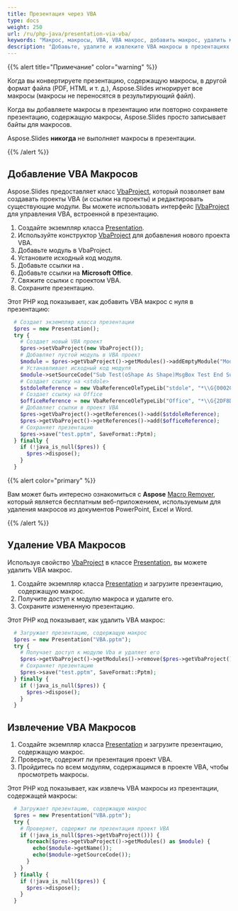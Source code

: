 ```yaml
---
title: Презентация через VBA
type: docs
weight: 250
url: /ru/php-java/presentation-via-vba/
keywords: "Макрос, макросы, VBA, VBA макрос, добавить макрос, удалить макрос, добавить VBA, удалить VBA, извлечь макрос, извлечь VBA, макрос PowerPoint, презентация PowerPoint, Java, Aspose.Slides для PHP через Java"
description: "Добавьте, удалите и извлеките VBA макросы в презентациях PowerPoint"
---
```


{{% alert title="Примечание" color="warning" %}} 

Когда вы конвертируете презентацию, содержащую макросы, в другой формат файла (PDF, HTML и т. д.), Aspose.Slides игнорирует все макросы (макросы не переносятся в результирующий файл).

Когда вы добавляете макросы в презентацию или повторно сохраняете презентацию, содержащую макросы, Aspose.Slides просто записывает байты для макросов.

Aspose.Slides **никогда** не выполняет макросы в презентации.

{{% /alert %}}

## **Добавление VBA Макросов**

Aspose.Slides предоставляет класс [VbaProject](https://reference.aspose.com/slides/php-java/aspose.slides/vbaproject/), который позволяет вам создавать проекты VBA (и ссылки на проекты) и редактировать существующие модули. Вы можете использовать интерфейс [IVbaProject](https://reference.aspose.com/slides/php-java/aspose.slides/ivbaproject/) для управления VBA, встроенной в презентацию.

1. Создайте экземпляр класса [Presentation](https://reference.aspose.com/slides/php-java/aspose.slides/presentation).
1. Используйте конструктор [VbaProject](https://reference.aspose.com/slides/php-java/aspose.slides/vbaproject/#VbaProject--) для добавления нового проекта VBA.
1. Добавьте модуль в VbaProject.
1. Установите исходный код модуля.
1. Добавьте ссылки на <stdole>.
1. Добавьте ссылки на **Microsoft Office**.
1. Свяжите ссылки с проектом VBA.
1. Сохраните презентацию.

Этот PHP код показывает, как добавить VBA макрос с нуля в презентацию:

```php
  # Создает экземпляр класса презентации
  $pres = new Presentation();
  try {
    # Создает новый VBA проект
    $pres->setVbaProject(new VbaProject());
    # Добавляет пустой модуль в VBA проект
    $module = $pres->getVbaProject()->getModules()->addEmptyModule("Module");
    # Устанавливает исходный код модуля
    $module->setSourceCode("Sub Test(oShape As Shape)MsgBox Test End Sub");
    # Создает ссылку на <stdole>
    $stdoleReference = new VbaReferenceOleTypeLib("stdole", "*\\G{00020430-0000-0000-C000-000000000046}#2.0#0#C:\\Windows\\system32\\stdole2.tlb#OLE Automation");
    # Создает ссылку на Office
    $officeReference = new VbaReferenceOleTypeLib("Office", "*\\G{2DF8D04C-5BFA-101B-BDE5-00AA0044DE52}#2.0#0#C:\\Program Files\\Common Files\\Microsoft Shared\\OFFICE14\\MSO.DLL#Microsoft Office 14.0 Object Library");
    # Добавляет ссылки в проект VBA
    $pres->getVbaProject()->getReferences()->add($stdoleReference);
    $pres->getVbaProject()->getReferences()->add($officeReference);
    # Сохраняет презентацию
    $pres->save("test.pptm", SaveFormat::Pptm);
  } finally {
    if (!java_is_null($pres)) {
      $pres->dispose();
    }
  }
```

{{% alert color="primary" %}} 

Вам может быть интересно ознакомиться с **Aspose** [Macro Remover](https://products.aspose.app/slides/remove-macros), который является бесплатным веб-приложением, используемым для удаления макросов из документов PowerPoint, Excel и Word.

{{% /alert %}} 

## **Удаление VBA Макросов**

Используя свойство [VbaProject](https://reference.aspose.com/slides/php-java/aspose.slides/presentation/#getVbaProject--) в классе [Presentation](https://reference.aspose.com/slides/php-java/aspose.slides/presentation), вы можете удалить VBA макрос.

1. Создайте экземпляр класса [Presentation](https://reference.aspose.com/slides/php-java/aspose.slides/presentation) и загрузите презентацию, содержащую макрос.
1. Получите доступ к модулю макроса и удалите его.
1. Сохраните измененную презентацию.

Этот PHP код показывает, как удалить VBA макрос:

```php
  # Загружает презентацию, содержащую макрос
  $pres = new Presentation("VBA.pptm");
  try {
    # Получает доступ к модулю Vba и удаляет его
    $pres->getVbaProject()->getModules()->remove($pres->getVbaProject()->getModules()->get_Item(0));
    # Сохраняет презентацию
    $pres->save("test.pptm", SaveFormat::Pptm);
  } finally {
    if (!java_is_null($pres)) {
      $pres->dispose();
    }
  }
```

## **Извлечение VBA Макросов**

1. Создайте экземпляр класса [Presentation](https://reference.aspose.com/slides/php-java/aspose.slides/presentation) и загрузите презентацию, содержащую макрос.
2. Проверьте, содержит ли презентация проект VBA.
3. Пройдитесь по всем модулям, содержащимся в проекте VBA, чтобы просмотреть макросы.

Этот PHP код показывает, как извлечь VBA макросы из презентации, содержащей макросы:

```php
  # Загружает презентацию, содержащую макрос
  $pres = new Presentation("VBA.pptm");
  try {
    # Проверяет, содержит ли презентация проект VBA
    if (!java_is_null($pres->getVbaProject())) {
      foreach($pres->getVbaProject()->getModules() as $module) {
        echo($module->getName());
        echo($module->getSourceCode());
      }
    }
  } finally {
    if (!java_is_null($pres)) {
      $pres->dispose();
    }
  }
```